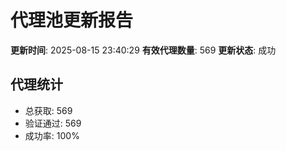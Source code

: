 # 代理池更新报告

**更新时间**: 2025-08-15 23:40:29
**有效代理数量**: 569
**更新状态**:  成功

## 代理统计
- 总获取: 569
- 验证通过: 569
- 成功率: 100%
